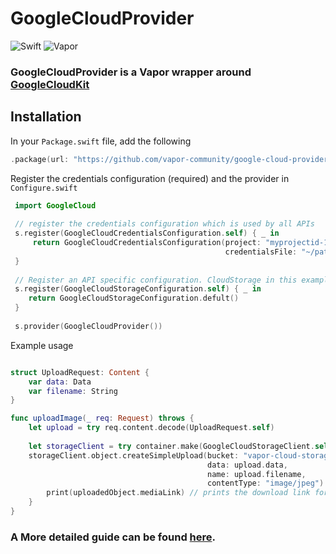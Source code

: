 # GoogleCloudProvider

![Swift](http://img.shields.io/badge/swift-5.1-brightgreen.svg)
![Vapor](http://img.shields.io/badge/vapor-4.0-brightgreen.svg)

### GoogleCloudProvider is a Vapor wrapper around [GoogleCloudKit](https://github.com/vapor-community/GoogleCloudKit)


## Installation

In your `Package.swift` file, add the following

```swift
.package(url: "https://github.com/vapor-community/google-cloud-provider.git", from: "1.0.0-alpha.1")
```

Register the credentials configuration (required) and the provider in  `Configure.swift`

```swift
 import GoogleCloud
 
 // register the credentials configuration which is used by all APIs
 s.register(GoogleCloudCredentialsConfiguration.self) { _ in
     return GoogleCloudCredentialsConfiguration(project: "myprojectid-12345",
                                                credentialsFile: "~/path/to/service-account.json")
 }
 
 // Register an API specific configuration. CloudStorage in this example.
 s.register(GoogleCloudStorageConfiguration.self) { _ in 
    return GoogleCloudStorageConfiguration.defult()
 }
 
 s.provider(GoogleCloudProvider())
```

Example usage
```swift

struct UploadRequest: Content {
    var data: Data
    var filename: String
}

func uploadImage(_ req: Request) throws {
    let upload = try req.content.decode(UploadRequest.self)
    
    let storageClient = try container.make(GoogleCloudStorageClient.self)
    storageClient.object.createSimpleUpload(bucket: "vapor-cloud-storage-demo",
                                            data: upload.data,
                                            name: upload.filename,
                                            contentType: "image/jpeg").flatMap { uploadedObject in
        print(uploadedObject.mediaLink) // prints the download link for the image.
    }
}
```

### A More detailed guide can be found [here](https://github.com/vapor-community/GoogleCloudKit).

